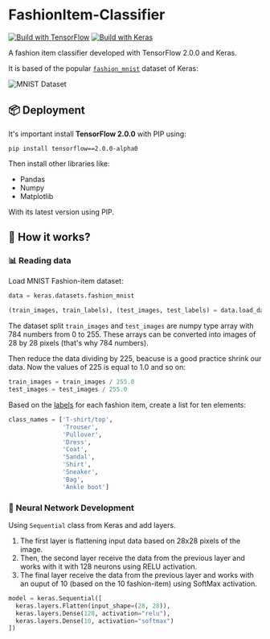 # FashionItem-Classifier

[![Build with TensorFlow](https://img.shields.io/static/v1?label=Made%20with&message=TensorFlow%202.0.0&color=orange)](https://www.tensorflow.org/) [![Build with Keras](https://img.shields.io/static/v1?label=Build%20with&message=Keras&color=red)](https://keras.io/)

A fashion item classifier developed with TensorFlow 2.0.0 and Keras.

It is based of the popular [`fashion_mnist`](https://github.com/zalandoresearch/fashion-mnist) dataset of Keras:

![MNIST Dataset](https://github.com/zalandoresearch/fashion-mnist/raw/master/doc/img/fashion-mnist-sprite.png)

## 📦 Deployment
It's important install **TensorFlow 2.0.0** with PIP using:
```
pip install tensorflow==2.0.0-alpha0
```

Then install other libraries like:
* Pandas
* Numpy
* Matplotlib

With its latest version using PIP.

## 🚀 How it works?

### 📊 Reading data

Load MNIST Fashion-item dataset:

```python
data = keras.datasets.fashion_mnist

(train_images, train_labels), (test_images, test_labels) = data.load_data()

```

The dataset split `train_images` and `test_images` are numpy type array with 784 numbers from 0 to 255. These arrays can be converted into images of 28 by 28 pixels (that's why 784 numbers).

Then reduce the data dividing by 225, beacuse is a good practice shrink our data. Now the values of 225 is equal to 1.0 and so on:

```python
train_images = train_images / 255.0
test_images = test_images / 255.0
```

Based on the [labels](https://github.com/zalandoresearch/fashion-mnist#labels) for each fashion item, create a list for ten elements:

```python
class_names = ['T-shirt/top',
               'Trouser',
               'Pullover',
               'Dress',
               'Coat',
               'Sandal',
               'Shirt',
               'Sneaker',
               'Bag',
               'Ankle boot']
```

### 🧠 Neural Network Development

Using `Sequential` class from Keras and add layers.

1. The first layer is flattening input data based on 28x28 pixels of the image.
2. Then, the second layer receive the data from the previous layer and works with it with 128 neurons using RELU activation.
3. The final layer receive the data from the previous layer and works with an ouput of 10 (based on the 10 fashion-item) using SoftMax activation.

```python
model = keras.Sequential([
  keras.layers.Flatten(input_shape=(28, 28)),
  keras.layers.Dense(128, activation="relu"),
  keras.layers.Dense(10, activation="softmax")
])
```

